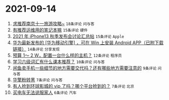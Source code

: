 # 2021-09-14

1. [求推荐南京十一旅游攻略~](https://www.v2ex.com/t/801666) `18条评论` `问与答`
1. [有推荐运维用的笔记本嘛](https://www.v2ex.com/t/801676) `15条评论` `硬件`
1. [2021 年 iPhone13 秋季发布会讨论汇总帖](https://www.v2ex.com/t/801665) `15条评论` `Apple`
1. [华为最新发布的 [华为移动引擎] ，可在 Win 上安装 Android APP（已附下载链接）](https://www.v2ex.com/t/801663) `14条评论` `分享发现`
1. [预算 1～ 2 W，配置一台什么样的主机？](https://www.v2ex.com/t/801675) `12条评论` `程序员`
1. [学习六级词汇有什么课本推荐？](https://www.v2ex.com/t/801655) `10条评论` `问与答`
1. [闲鱼卖手机一些细节的地方需要交代吗？还有哪些地方需要注意的](https://www.v2ex.com/t/801669) `9条评论` `问与答`
1. [华擎粉转黑](https://www.v2ex.com/t/801680) `7条评论` `问与答`
1. [有人抢到环球影城的 vip 了吗？哪个平台抢到的？](https://www.v2ex.com/t/801664) `7条评论` `北京`
1. [买电车无法说服家人](https://www.v2ex.com/t/801685) `6条评论` `汽车`
